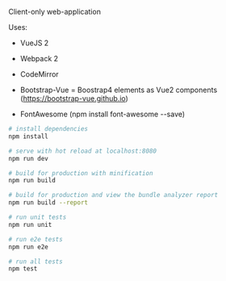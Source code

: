 
Client-only web-application

Uses:

- VueJS 2

- Webpack 2

- CodeMirror

- Bootstrap-Vue = Boostrap4 elements as Vue2 components (https://bootstrap-vue.github.io)

- FontAwesome (npm install font-awesome --save)


``` bash
# install dependencies
npm install

# serve with hot reload at localhost:8080
npm run dev

# build for production with minification
npm run build

# build for production and view the bundle analyzer report
npm run build --report

# run unit tests
npm run unit

# run e2e tests
npm run e2e

# run all tests
npm test
```
